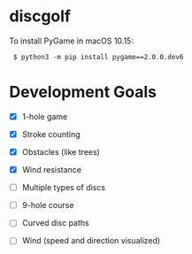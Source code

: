 # discgolf

To install PyGame in macOS 10.15:

` $ python3 -m pip install pygame==2.0.0.dev6`

# Development Goals

- [x] 1-hole game

- [x] Stroke counting

- [x] Obstacles (like trees)

- [x] Wind resistance

- [ ] Multiple types of discs

- [ ] 9-hole course

- [ ] Curved disc paths

- [ ] Wind (speed and direction visualized)
